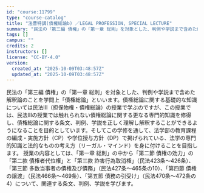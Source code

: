 ```yaml
---
id: "course:11799"
type: "course-catalog"
title: "法曹特講(債権総論b) ／LEGAL PROFESSION, SPECIAL LECTURE"
summary: "民法の「第三編 債権」の「第一章 総則」を対象とした、判例や学説まで含めた解釈論のことを学問上「債権総論」といいます。債権総論に関する基礎的な知識については民法Ⅲ（担保物権・債権総論）の授業で学ぶのですが、この授業では、民法Ⅲの授業では触れ…"
tags: []
campus: ""
credits: 2
instructors: []
license: "CC-BY-4.0"
version:
  created_at: "2025-10-09T03:48:57Z"
  updated_at: "2025-10-09T03:48:57Z"
---
```

民法の「第三編 債権」の「第一章 総則」を対象とした、判例や学説まで含めた解釈論のことを学問上「債権総論」といいます。債権総論に関する基礎的な知識については民法Ⅲ（担保物権・債権総論）の授業で学ぶのですが、この授業では、民法Ⅲの授業では触れられない債権総論に関する更なる専門的知識を修得し、債権総論に関する条文、判例、学説を正しく理解し解釈することができるようになることを目的としています。そしてこの学修を通して、法学部の教育課程の編成・実施方針（CP）や学位授与方針（DP）で掲げられている、法学の専門的知識と法的なものの考え方（リーガル・マインド）を身に付けることを目指します。 授業の内容としては、「第一章 総則」の中から「第二節 債権の効力」の「第二款 債権者代位権」と「第三款 詐害行為取消権」（民法423条～426条）、「第三節 多数当事者の債権及び債務」（民法427条～465条の10）、「第四節 債権の譲渡」（民法466条～469条）、「第五節 債務の引受け」（民法470条～472条の4）について、関連する条文、判例、学説を学びます。
